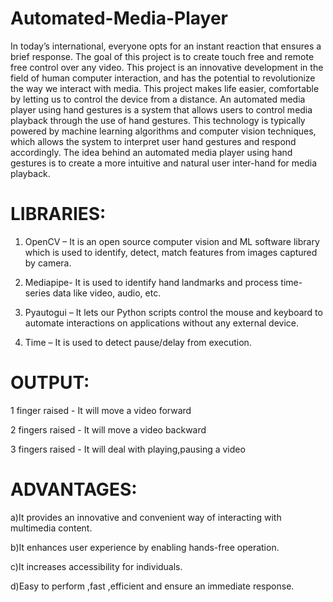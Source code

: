 # Automated-Media-Player

In today’s international, everyone opts for an instant reaction that ensures a brief response. The goal of this project is to create touch free and remote free control over any video. This project is an innovative development in the field of human computer interaction, and has the potential to revolutionize the way we interact with media. This project makes life easier, comfortable by letting us to control the device from a distance. An automated media player using hand gestures is a system that allows users to control media playback through the use of hand gestures. This technology is typically powered by machine learning algorithms and computer vision techniques, which allows the system to interpret user hand gestures and respond accordingly. The idea behind an automated media player using hand gestures is to create a more intuitive and natural user inter-hand for media playback.

# LIBRARIES:

1) OpenCV – It is an open source computer vision and ML software library which is used to identify, detect, match features from images captured by camera.

2) Mediapipe- It is used to identify hand landmarks and process time-series data like video, audio, etc. 

3) Pyautogui – It lets our Python scripts control the mouse and keyboard to automate interactions on applications without any external device. 

4) Time – It is used to detect pause/delay from execution.

# OUTPUT:

1 finger raised - It will move a video forward

2 fingers raised - It will move a video backward

3 fingers raised - It will deal with playing,pausing a video

# ADVANTAGES:

a)It provides an innovative and convenient way of interacting with multimedia content.

b)It enhances user experience by enabling hands-free operation.

c)It increases accessibility for individuals.

d)Easy to perform ,fast ,efficient and ensure an immediate response.
